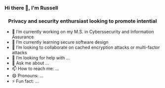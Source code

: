 ### Hi there 👋, I'm Russell
<h3 align="center">Privacy and security enthursiast looking to promote intential</h3>

- 🔭 I’m currently working on my M.S. in Cyberssecurity and Information Assurance
- 🌱 I’m currently learning secure software design
- 👯 I’m looking to collaborate on cached encryption attacks or multi-factor attacks
- 🤔 I’m looking for help with ... 
- 💬 Ask me about ... 
- 📫 How to reach me: ... 
- 😄 Pronouns: ... 
- ⚡ Fun fact: ... 

